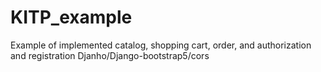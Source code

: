 # KITP_example
Example of implemented catalog, shopping cart, order, and authorization and registration
Djanho/Django-bootstrap5/cors
